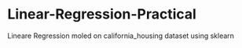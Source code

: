 # Linear-Regression-Practical
Lineare Regression moled on california_housing dataset using sklearn


